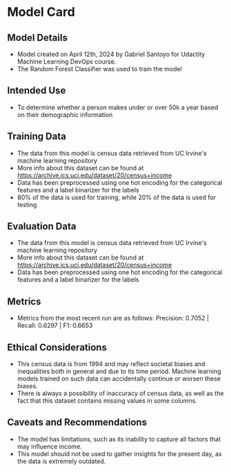# Model Card

## Model Details
- Model created on April 12th, 2024 by Gabriel Santoyo for Udactity Machine Learning DevOps course.
- The Random Forest Classifier was used to train the model

## Intended Use
- To determine whether a person makes under or over 50k a year based on their demographic information

## Training Data
- The data from this model is census data retrieved from UC Irvine's machine learning repository 
- More info about this dataset can be found at https://archive.ics.uci.edu/dataset/20/census+income
- Data has been preprocessed using one hot encoding for the categorical features and a label binarizer for the labels
- 80% of the data is used for training, while 20% of the data is used for testing

## Evaluation Data
- The data from this model is census data retrieved from UC Irvine's machine learning repository 
- More info about this dataset can be found at https://archive.ics.uci.edu/dataset/20/census+income
- Data has been preprocessed using one hot encoding for the categorical features and a label binarizer for the labels

## Metrics
- Metrics from the most recent run are as follows: Precision: 0.7052 | Recall: 0.6297 | F1: 0.6653

## Ethical Considerations
- This census data is from 1994 and may reflect societal biases and inequalities both in general and due to its time period. Machine learning models trained on such data can accidentally continue or worsen these biases.
- There is always a possibility of inaccuracy of census data, as well as the fact that this dataset contains missing values in some columns.

## Caveats and Recommendations
- The model has limitations, such as its inability to capture all factors that may influence income.
- This model should not be used to gather insights for the present day, as the data is extremely outdated.
